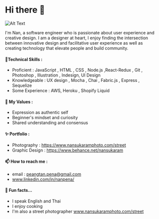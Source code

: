 # Hi there 👋

![Alt Text](https://i.imgur.com/2JnjHAl.gif)

I'm Nan, a software engineer who is passionate about user experience and creative design. I am a designer at heart, I enjoy finding the intersection between innovative design and facilitative user experience as well as creating technology that elevate people and build community. 


#### 🌱Technical Skills : 
* Proficient : JavaScript , HTML , CSS , Node.js ,React-Redux , Git , Photoshop , Illustration , Indesign, UI Design
* Knowledgeable : UX design , Mocha , Chai , Fabric.js , Express , Sequelize
* Some Experience : AWS, Heroku , Shopify Liquid

#### :tada: My Values : 
* Expression as authentic self
* Beginner's mindset and curiosity 
* Shared understanding and consensus 

#### ✨ Portfolio : 
* Photography : https://www.nansukaramphoto.com/street
* Graphic Design : https://www.behance.net/nansukaram

#### 📫 How to reach me : 
* email : peangtan.pena@gmail.com
* www.linkedin.com/in/nanpena/
   

#### :art: Fun facts...
- I speak English and Thai
- I enjoy cooking 
- I'm also a street photographer www.nansukaramphoto.com/street


<!--
**nanpena/nanpena** is a ✨ _special_ ✨ repository because its `README.md` (this file) appears on your GitHub profile.


